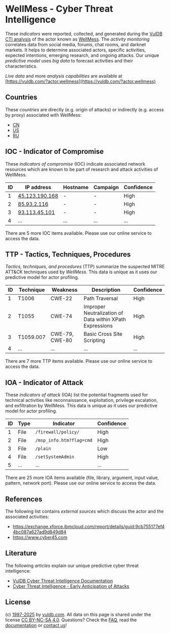 # WellMess - Cyber Threat Intelligence

These _indicators_ were reported, collected, and generated during the [VulDB CTI analysis](https://vuldb.com/?kb.cti) of the actor known as [WellMess](https://vuldb.com/?actor.wellmess). The _activity monitoring_ correlates data from social media, forums, chat rooms, and darknet markets. It helps to determine associated actors, specific activities, expected intentions, emerging research, and ongoing attacks. Our unique _predictive model_ uses _big data_ to forecast activities and their characteristics.

_Live data_ and more _analysis capabilities_ are available at [https://vuldb.com/?actor.wellmess](https://vuldb.com/?actor.wellmess)

## Countries

These _countries_ are directly (e.g. origin of attacks) or indirectly (e.g. access by proxy) associated with WellMess:

* [CN](https://vuldb.com/?country.cn)
* [US](https://vuldb.com/?country.us)
* [RU](https://vuldb.com/?country.ru)

## IOC - Indicator of Compromise

These _indicators of compromise_ (IOC) indicate associated network resources which are known to be part of research and attack activities of WellMess.

ID | IP address | Hostname | Campaign | Confidence
-- | ---------- | -------- | -------- | ----------
1 | [45.123.190.168](https://vuldb.com/?ip.45.123.190.168) | - | - | High
2 | [85.93.2.116](https://vuldb.com/?ip.85.93.2.116) | - | - | High
3 | [93.113.45.101](https://vuldb.com/?ip.93.113.45.101) | - | - | High
4 | ... | ... | ... | ...

There are 5 more IOC items available. Please use our online service to access the data.

## TTP - Tactics, Techniques, Procedures

_Tactics, techniques, and procedures_ (TTP) summarize the suspected MITRE ATT&CK techniques used by _WellMess_. This data is unique as it uses our predictive model for actor profiling.

ID | Technique | Weakness | Description | Confidence
-- | --------- | -------- | ----------- | ----------
1 | T1006 | CWE-22 | Path Traversal | High
2 | T1055 | CWE-74 | Improper Neutralization of Data within XPath Expressions | High
3 | T1059.007 | CWE-79, CWE-80 | Basic Cross Site Scripting | High
4 | ... | ... | ... | ...

There are 7 more TTP items available. Please use our online service to access the data.

## IOA - Indicator of Attack

These _indicators of attack_ (IOA) list the potential fragments used for technical activities like reconnaissance, exploitation, privilege escalation, and exfiltration by WellMess. This data is unique as it uses our predictive model for actor profiling.

ID | Type | Indicator | Confidence
-- | ---- | --------- | ----------
1 | File | `/firewall/policy/` | High
2 | File | `/msp_info.htm?flag=cmd` | High
3 | File | `/plain` | Low
4 | File | `/setSystemAdmin` | High
5 | ... | ... | ...

There are 25 more IOA items available (file, library, argument, input value, pattern, network port). Please use our online service to access the data.

## References

The following list contains _external sources_ which discuss the actor and the associated activities:

* https://exchange.xforce.ibmcloud.com/report/details/guid:9cb755177ef44bc087a627ad9d849d84
* https://www.cyber45.com

## Literature

The following _articles_ explain our unique predictive cyber threat intelligence:

* [VulDB Cyber Threat Intelligence Documentation](https://vuldb.com/?kb.cti)
* [Cyber Threat Intelligence - Early Anticipation of Attacks](https://www.scip.ch/en/?labs.20201022)

## License

(c) [1997-2025](https://vuldb.com/?kb.changelog) by [vuldb.com](https://vuldb.com/?kb.about). All data on this page is shared under the license [CC BY-NC-SA 4.0](https://creativecommons.org/licenses/by-nc-sa/4.0/). Questions? Check the [FAQ](https://vuldb.com/?kb.faq), read the [documentation](https://vuldb.com/?kb) or [contact us](https://vuldb.com/?contact)!
